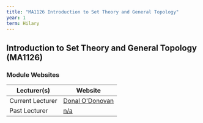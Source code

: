 ```yaml
---
title: "MA1126 Introduction to Set Theory and General Topology"
year: 1
term: Hilary
---
```

## Introduction to Set Theory and General Topology (MA1126)
### Module Websites

| Lecturer(s)  | Website |
| ------------- | ------------- |
| Current Lecturer | [Donal O'Donovan](https://www.maths.tcd.ie/~don/) |
|  Past Lecturer |  [n/a](https://www.maths.tcd.ie/) |
